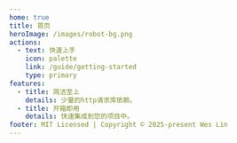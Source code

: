 ```yaml
---
home: true
title: 首页
heroImage: /images/robot-bg.png
actions:
  - text: 快速上手
    icon: palette
    link: /guide/getting-started
    type: primary
features:
  - title: 简洁至上
    details: 少量的http请求库依赖。
  - title: 开箱即用
    details: 快速集成到您的项目中。
footer: MIT Licensed | Copyright © 2025-present Wes Lin
---
```

